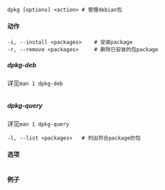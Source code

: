 ```
dpkg [options] <action>	# 管理debian包
```

#### 动作

```
-i, --install <packages>	# 安装package
-r, --remove <packages>		# 删除已安装的包package
```

##### dpkg-deb

详见`man 1 dpkg-deb`

```

```

##### dpkg-query

详见`man 1 dpkg-query`

```
-l, --list <packages>	# 列出符合package的包
```



#### 选项

```

```

#### 例子

```

```


